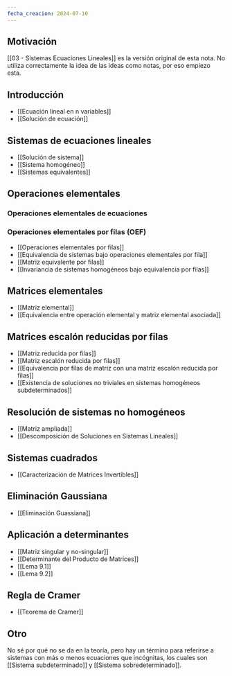 ```yaml
---
fecha_creacion: 2024-07-10
---
```

## Motivación
[[03 - Sistemas Ecuaciones Lineales]] es la versión original de esta nota. No utiliza correctamente la idea de las ideas como notas, por eso empiezo esta.

## Introducción
 - [[Ecuación lineal en n variables]]
 - [[Solución de ecuación]]

## Sistemas de ecuaciones lineales
 - [[Solución de sistema]]
 - [[Sistema homogéneo]]
 - [[Sistemas equivalentes]]

## Operaciones elementales
### Operaciones elementales de ecuaciones
### Operaciones elementales por filas (OEF)
 - [[Operaciones elementales por filas]]
 - [[Equivalencia de sistemas bajo operaciones elementales por fila]]
 - [[Matriz equivalente por filas]]
 - [[Invariancia de sistemas homogéneos bajo equivalencia por filas]]

## Matrices elementales
 - [[Matriz elemental]]
 - [[Equivalencia entre operación elemental y matriz elemental asociada]]

## Matrices escalón reducidas por filas
 - [[Matriz reducida por filas]]
 - [[Matriz escalón reducida por filas]]
 - [[Equivalencia por filas de matriz con una matriz escalón reducida por filas]]
 - [[Existencia de soluciones no triviales en sistemas homogéneos subdeterminados]]

## Resolución de sistemas no homogéneos
 - [[Matriz ampliada]]
 - [[Descomposición de Soluciones en Sistemas Lineales]]

## Sistemas cuadrados
 - [[Caracterización de Matrices Invertibles]]

## Eliminación Gaussiana
 - [[Eliminación Guassiana]]

## Aplicación a determinantes
 - [[Matriz singular y no-singular]]
 - [[Determinante del Producto de Matrices]]
 - [[Lema 9.1]]
 - [[Lema 9.2]]

## Regla de Cramer
 - [[Teorema de Cramer]]

## Otro
No sé por qué no se da en la teoría, pero hay un término para referirse a sistemas con más o menos ecuaciones que incógnitas, los cuales son [[Sistema subdeterminado]] y [[Sistema sobredeterminado]].